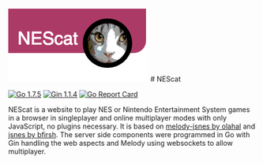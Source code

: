![Logo](logo1.png) # NEScat

[![Go 1.7.5](https://img.shields.io/badge/Go-1.7.5-brightgreen.svg)](https://golang.org/doc/devel/release.html) [![Gin 1.1.4](https://img.shields.io/badge/Gin-1.1.4-brightgreen.svg)](https://golang.org/doc/devel/release.html) [![Go Report Card](https://goreportcard.com/badge/github.com/g-g-g/nescat)](https://goreportcard.com/report/github.com/g-g-g/nescat)

NEScat is a website to play NES or Nintendo Entertainment System games in a browser in singleplayer and online multiplayer modes with only JavaScript, no plugins necessary. It is based on [melody-jsnes by olahal](https://github.com/olahol/melody-jsnes) and [jsnes by bfirsh](https://github.com/bfirsh/jsnes). The server side components were programmed in Go with Gin handling the web aspects and Melody using websockets to allow multiplayer.
